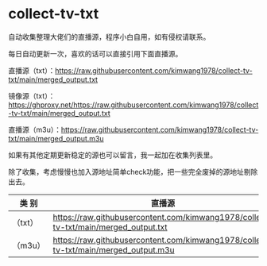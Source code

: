# collect-tv-txt

自动收集整理大佬们的直播源，程序小白自用，如有侵权请联系。

每日自动更新一次，喜欢的话可以直接引用下面直播源。

直播源（txt）：https://raw.githubusercontent.com/kimwang1978/collect-tv-txt/main/merged_output.txt 

镜像源（txt）：https://ghproxy.net/https://raw.githubusercontent.com/kimwang1978/collect-tv-txt/main/merged_output.txt

直播源（m3u）：https://raw.githubusercontent.com/kimwang1978/collect-tv-txt/main/merged_output.m3u

如果有其他定期更新稳定的源也可以留言，我一起加在收集列表里。

除了收集，考虑慢慢也加入源地址简单check功能，把一些完全废掉的源地址剔除出去。



| 类 别  | 直播源                                       | ShortLink   |
|-------|------------------------------------------------|------------|
| （txt） |  https://raw.githubusercontent.com/kimwang1978/collect-tv-txt/main/merged_output.txt | https://t.ly/gdp4C   |
| （m3u） |  https://raw.githubusercontent.com/kimwang1978/collect-tv-txt/main/merged_output.m3u | https://t.ly/JIr4e   |
